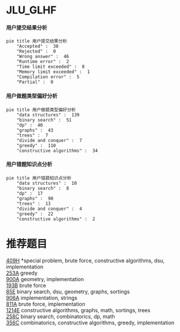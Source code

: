 # JLU_GLHF

<!-- tabs:start -->



#### **用户提交结果分析**

```mermaid
pie title 用户提交结果分析
    "Accepted" :  38
    "Rejected" :  0
    "Wrong answer" :  46
    "Runtime error" :  2
    "Time limit exceeded" :  8
    "Memory limit exceeded" :  1
    "Compilation error" :  5
    "Partial" :  0
```

#### **用户做题类型偏好分析**

```mermaid
pie title 用户做题类型偏好分析
    "data structures" :  139
    "binary search" :  51
    "dp" :  40
    "graphs" :  43
    "trees" :  7
    "divide and conquer" :  7
    "greedy" :  110
    "constructive algorithms" :  34
```
#### **用户错题知识点分析**

```mermaid
pie title 用户错题知识点分析
    "data structures" :  10
    "binary search" :  8
    "dp" :  17
    "graphs" :  90
    "trees" :  13
    "divide and conquer" :  4
    "greedy" :  22
    "constructive algorithms" :  2
```



<!-- tabs:end -->
# 推荐题目
[409H](https://codeforces.com/contest/409/problem/H)		*special problem,
                        brute force,
                        constructive algorithms,
                        dsu,
                        implementation		  
[253A](https://codeforces.com/contest/253/problem/A)		greedy		  
[900A](https://codeforces.com/contest/900/problem/A)		geometry,
                        implementation		  
[193B](https://codeforces.com/contest/193/problem/B)		brute force		  
[85E](https://codeforces.com/contest/85/problem/E)		binary search,
                        dsu,
                        geometry,
                        graphs,
                        sortings		  
[906A](https://codeforces.com/contest/906/problem/A)		implementation,
                        strings		  
[811A](https://codeforces.com/contest/811/problem/A)		brute force,
                        implementation		  
[1214E](https://codeforces.com/contest/1214/problem/E)		constructive algorithms,
                        graphs,
                        math,
                        sortings,
                        trees		  
[258C](https://codeforces.com/contest/258/problem/C)		binary search,
                        combinatorics,
                        dp,
                        math		  
[356C](https://codeforces.com/contest/356/problem/C)		combinatorics,
                        constructive algorithms,
                        greedy,
                        implementation		  
